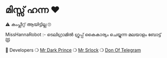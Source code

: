 # മിസ്സ്‌ ഹന്ന ❤️
⚠️ കംപ്ലീറ്റ് ആയിട്ടില്ല 🙄

MissHannaRobot :- ടെലിഗ്രാമിൽ ഗ്രൂപ്പ്‌ കൈകാര്യം ചെയ്യുന്ന മലയാളം ബോട്ട്   😾 


🚩 Developers
 ❍ [Mr Dark Prince](https://t.me/Mr_Dark_Prince)
 ❍ [Mr Srlock](https://t.me/Mr_SRLOCK)
 ❍ [Don Of Telegram](https://t.me/Villain_XD)
